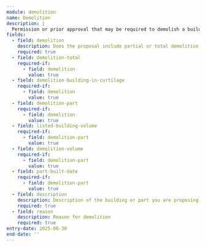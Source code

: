 ```yaml
---
module: demolition
name: Demolition
description: |
  Permission or prior approval that may be required to demolish a building, specifically for listed building consent applications
fields:
  - field: demolition
    description: Does the proposal include partial or total demolition of a listed building?
    required: true
  - field: demolition-total
    required-if:
      - field: demolition
        value: true
  - field: demolition-building-in-curtilage
    required-if:
      - field: demolition
        value: true
  - field: demolition-part
    required-if:
      - field: demolition
        value: true
  - field: listed-building-volume
    required-if:
      - field: demolition-part
        value: true
  - field: demolition-volume
    required-if:
      - field: demolition-part
        value: true
  - field: part-built-date
    required-if:
      - field: demolition-part
        value: true
  - field: description
    description: Description of the building or part you are proposing to demolish
    required: true
  - field: reason
    description: Reason for demolition
    required: true
entry-date: 2025-06-30
end-date: ''
---
```

